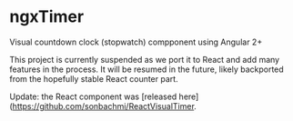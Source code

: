 # ngxTimer
Visual countdown clock (stopwatch) compponent using Angular 2+

This project is currently suspended as we port it to React and add many features in the process. It will be resumed in the future, likely backported from the hopefully stable React counter part. 

Update: the React component was [released here](https://github.com/sonbachmi/ReactVisualTimer.
